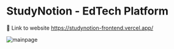# StudyNotion - EdTech Platform


🚀 Link to website https://studynotion-frontend.vercel.app/



![mainpage](https://github.com/TirthBhingradiya/StudyNotation-Ed-Tech-/assets/121503596/3e8a000c-c25e-4b56-a58c-898321c9a526)
